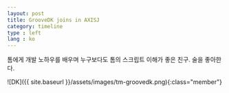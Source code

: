```yaml
---
layout: post
title: GrooveDK joins in AXISJ
category: timeline
type : left
lang : ko
---
```






톰에게 개발 노하우를 배우며 누구보다도 톰의 스크립트 이해가 좋은 친구. 술을 좋아한다.

![DK]({{ site.baseurl }}/assets/images/tm-groovedk.png){:class="member"}